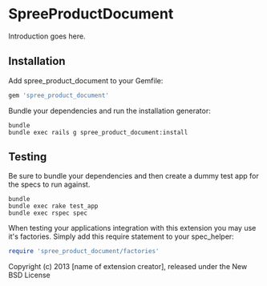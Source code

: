 SpreeProductDocument
====================

Introduction goes here.

Installation
------------

Add spree_product_document to your Gemfile:

```ruby
gem 'spree_product_document'
```

Bundle your dependencies and run the installation generator:

```shell
bundle
bundle exec rails g spree_product_document:install
```

Testing
-------

Be sure to bundle your dependencies and then create a dummy test app for the specs to run against.

```shell
bundle
bundle exec rake test_app
bundle exec rspec spec
```

When testing your applications integration with this extension you may use it's factories.
Simply add this require statement to your spec_helper:

```ruby
require 'spree_product_document/factories'
```

Copyright (c) 2013 [name of extension creator], released under the New BSD License
